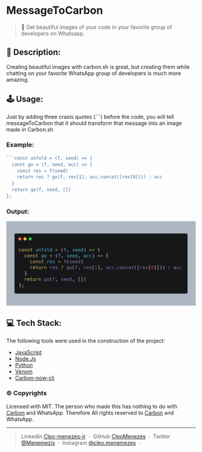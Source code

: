 # MessageToCarbon
> 🎨 Get beautiful images of your code in your favorite group of developers on Whatsapp.

## 💭 Description:

<p>
Creating beautiful images with carbon.sh is great, but creating them while chatting on your favorite WhatsApp group of developers is much more amazing.
</p>

## 🕹️ Usage:

<p>
Just by adding three crasis quotes (```) before the code, you will tell messageToCarbon that it should transform that message into an image made in Carbon.sh
</p>

### Example:


```javascript
```const unfold = (f, seed) => {
  const go = (f, seed, acc) => {
    const res = f(seed)
    return res ? go(f, res[1], acc.concat([res[0]])) : acc
  }
  return go(f, seed, [])
};
```

### Output:
<img src="src/carbon.png" alt="Basic example" width="600"/>


## 💻 Tech Stack:

The following tools were used in the construction of the project:
- [JavaScript](https://www.javascript.com/)
- [Node.Js](https://nodejs.org/)
- [Python](https://www.python.org/)
- [Venom](https://github.com/orkestral/venom)
- [Carbon-now-cli](https://github.com/mixn/carbon-now-cli)




### ©️ Copyrights

Licensed with MIT. The person who made this has nothing to do with [Carbon](https://carbon.now.sh) and WhatsApp. Therefore All rights reserved to [Carbon](https://carbon.now.sh) and WhatsApp.



---

> LinkedIn [Cleo-menezes-jr](https://www.linkedin.com/in/cleo-menezes-jr/) &nbsp;&middot;&nbsp;
> GitHub [CleoMenezes](https://github.com/CleoMenezes) &nbsp;&middot;&nbsp;
> Twitter [@Menemezis](https://twitter.com/Menemezis) &nbsp;&middot;&nbsp;
> Instagram [@cleo.menemezes](https://www.instagram.com/cleo.menemezes/) &nbsp;&middot;&nbsp;